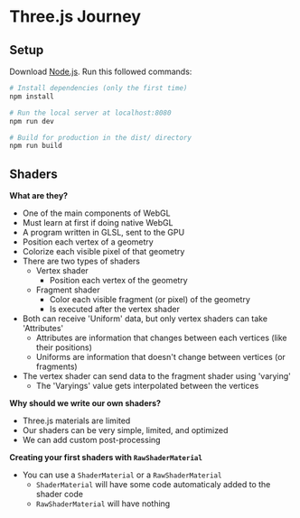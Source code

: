 # Three.js Journey

## Setup

Download [Node.js](https://nodejs.org/en/download/).
Run this followed commands:

```bash
# Install dependencies (only the first time)
npm install

# Run the local server at localhost:8080
npm run dev

# Build for production in the dist/ directory
npm run build
```

## Shaders

**What are they?**

-   One of the main components of WebGL
-   Must learn at first if doing native WebGL
-   A program written in GLSL, sent to the GPU
-   Position each vertex of a geometry
-   Colorize each visible pixel of that geometry
-   There are two types of shaders
    -   Vertex shader
        -   Position each vertex of the geometry
    -   Fragment shader
        -   Color each visible fragment (or pixel) of the geometry
        -   Is executed after the vertex shader
-   Both can receive 'Uniform' data, but only vertex shaders can take 'Attributes'
    -   Attributes are information that changes between each vertices (like their positions)
    -   Uniforms are information that doesn't change between vertices (or fragments)
-   The vertex shader can send data to the fragment shader using 'varying'
    -   The 'Varyings' value gets interpolated between the vertices

**Why should we write our own shaders?**

-   Three.js materials are limited
-   Our shaders can be very simple, limited, and optimized
-   We can add custom post-processing

**Creating your first shaders with `RawShaderMaterial`**

-   You can use a `ShaderMaterial` or a `RawShaderMaterial`
    -   `ShaderMaterial` will have some code automaticaly added to the shader code
    -   `RawShaderMaterial` will have nothing
